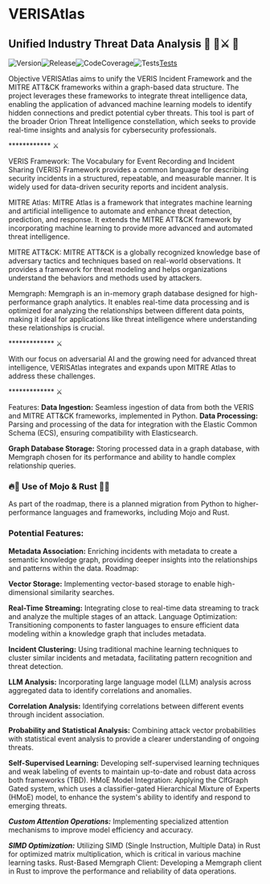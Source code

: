 # VERISAtlas
## Unified Industry Threat Data Analysis  🤗 🦾⚔️ 🤗

![Version](https://img.shields.io/badge/version-v0.0.1-blue)![Release](https://img.shields.io/badge/release-latest-green)![CodeCoverage](https://img.shields.io/codecov/c/gh/orion-constellation/VERISAtlas/main)![Tests](https://github.com/orion-constellation/veris-atlas/actions/workflows/ci.yml/badge.svg?branch=develop)[Tests](https://github.com/orion-constellation/veris-atlas/actions/workflows/ci.yml/badge.svg?branch=main)


Objective
VERISAtlas aims to unify the VERIS Incident Framework and the MITRE ATT&CK frameworks within a graph-based data structure. The project leverages these frameworks to integrate threat intelligence data, enabling the application of advanced machine learning models to identify hidden connections and predict potential cyber threats. This tool is part of the broader Orion Threat Intelligence constellation, which seeks to provide real-time insights and analysis for cybersecurity professionals.

************ ⚔️

VERIS Framework: The Vocabulary for Event Recording and Incident Sharing (VERIS) Framework provides a common language for describing security incidents in a structured, repeatable, and measurable manner. It is widely used for data-driven security reports and incident analysis.

MITRE Atlas: MITRE Atlas is a framework that integrates machine learning and artificial intelligence to automate and enhance threat detection, prediction, and response. It extends the MITRE ATT&CK framework by incorporating machine learning to provide more advanced and automated threat intelligence.

MITRE ATT&CK: MITRE ATT&CK is a globally recognized knowledge base of adversary tactics and techniques based on real-world observations. It provides a framework for threat modeling and helps organizations understand the behaviors and methods used by attackers.

Memgraph: Memgraph is an in-memory graph database designed for high-performance graph analytics. It enables real-time data processing and is optimized for analyzing the relationships between different data points, making it ideal for applications like threat intelligence where understanding these relationships is crucial.

************* ⚔️

With our focus on adversarial AI and the growing need for advanced threat intelligence, VERISAtlas integrates and expands upon MITRE Atlas to address these challenges.

************* ⚔️

Features:
**Data Ingestion:** Seamless ingestion of data from both the VERIS and MITRE ATT&CK frameworks, implemented in Python.
**Data Processing:** Parsing and processing of the data for integration with the Elastic Common Schema (ECS), ensuring compatibility with Elasticsearch.

**Graph Database Storage:** Storing processed data in a graph database, with Memgraph chosen for its performance and ability to handle complex relationship queries.

### 🔥🦀 Use of Mojo & Rust 🦀🔥 
As part of the roadmap, there is a planned migration from Python to higher-performance languages and frameworks, including Mojo and Rust.

### Potential Features:

**Metadata Association:** Enriching incidents with metadata to create a semantic knowledge graph, providing deeper insights into the relationships and patterns within the data.
Roadmap:

**Vector Storage:** Implementing vector-based storage to enable high-dimensional similarity searches.

**Real-Time Streaming:** Integrating close to real-time data streaming to track and analyze the multiple stages of an attack.
Language Optimization: Transitioning components to faster languages to ensure efficient data modeling within a knowledge graph that includes metadata.

**Incident Clustering:** Using traditional machine learning techniques to cluster similar incidents and metadata, facilitating pattern recognition and threat detection.

**LLM Analysis:** Incorporating large language model (LLM) analysis across aggregated data to identify correlations and anomalies.

**Correlation Analysis:** Identifying correlations between different events through incident association.

**Probability and Statistical Analysis:** Combining attack vector probabilities with statistical event analysis to provide a clearer understanding of ongoing threats.

**Self-Supervised Learning:** Developing self-supervised learning techniques and weak labeling of events to maintain up-to-date and robust data across both frameworks (TBD).
HMoE Model Integration: Applying the ClfGraph Gated system, which uses a classifier-gated Hierarchical Mixture of Experts (HMoE) model, to enhance the system's ability to identify and respond to emerging threats.

***Custom Attention Operations:*** Implementing specialized attention mechanisms to improve model efficiency and accuracy.

***SIMD Optimization:*** Utilizing SIMD (Single Instruction, Multiple Data) in Rust for optimized matrix multiplication, which is critical in various machine learning tasks.
Rust-Based Memgraph Client: Developing a Memgraph client in Rust to improve the performance and reliability of data operations.